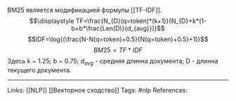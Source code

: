 BM25 является модификацией формулы [[TF-IDF]]. 
$$\displaystyle TF=\frac{N_{D}(q=token)*(k+1)}{N_{D}+k*(1-b+b*\frac{Len(D)}{d_{avg}})}$$
$$IDF=\log{(\frac{N-N(q=token)+0.5}{N(q=token)+0.5}+1)}$$
$$BM25=TF*IDF$$
Здесь k ~ 1.25; b ~ 0.75; $d_{avg}$ - средняя длинна документа; D - длинна текущего документа. 
___
Links: [[NLP]] [[Векторное сходство]]
Tags: #nlp 
References: 